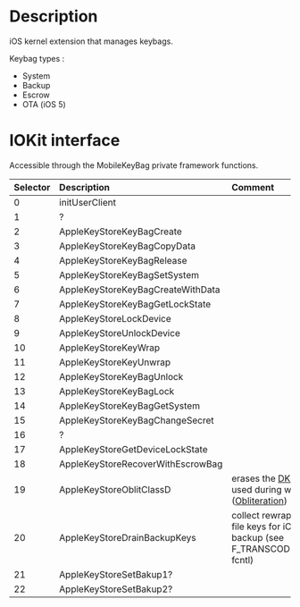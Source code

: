 # Description #

iOS kernel extension that manages keybags.

Keybag types :
  * System
  * Backup
  * Escrow
  * OTA (iOS 5)

# IOKit interface #

Accessible through the MobileKeyBag private framework functions.

| Selector | Description | Comment |
|:---------|:------------|:--------|
| 0        | initUserClient |         |
| 1        | ?           |         |
| 2        | AppleKeyStoreKeyBagCreate |         |
| 3        | AppleKeyStoreKeyBagCopyData |         |
| 4        | AppleKeyStoreKeyBagRelease  |         |
| 5        | AppleKeyStoreKeyBagSetSystem |         |
| 6        | AppleKeyStoreKeyBagCreateWithData |         |
| 7        | AppleKeyStoreKeyBagGetLockState |         |
| 8        | AppleKeyStoreLockDevice |         |
| 9        | AppleKeyStoreUnlockDevice |         |
| 10       | AppleKeyStoreKeyWrap |         |
| 11       | AppleKeyStoreKeyUnwrap |         |
| 12       | AppleKeyStoreKeyBagUnlock |         |
| 13       | AppleKeyStoreKeyBagLock |         |
| 14       | AppleKeyStoreKeyBagGetSystem |         |
| 15       | AppleKeyStoreKeyBagChangeSecret |         |
| 16       | ?           |         |
| 17       | AppleKeyStoreGetDeviceLockState |         |
| 18       | AppleKeyStoreRecoverWithEscrowBag |         |
| 19       | AppleKeyStoreOblitClassD | erases the [DKey](EncryptionKeys.md), used during wipe ([Obliteration](Obliteration.md))   |
| 20       | AppleKeyStoreDrainBackupKeys | collect rewrapped file keys for iCloud backup (see F\_TRANSCODEKEY fcntl) |
| 21       | AppleKeyStoreSetBakup1? |         |
| 22       | AppleKeyStoreSetBakup2? |         |